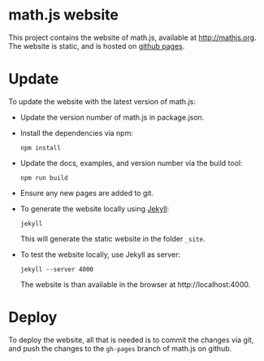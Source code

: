 # math.js website

This project contains the website of math.js, available at http://mathjs.org.
The website is static, and is hosted on [github pages](https://pages.github.com/).


# Update

To update the website with the latest version of math.js:

- Update the version number of math.js in package.json.

- Install the dependencies via npm:

      npm install

- Update the docs, examples, and version number via the build tool:

      npm run build

- Ensure any new pages are added to git.

- To generate the website locally using [Jekyll](http://jekyllrb.com/):

      jekyll

  This will generate the static website in the folder `_site`.

- To test the website locally, use Jekyll as server:

      jekyll --server 4000
  
  The website is than available in the browser at http://localhost:4000.


# Deploy

To deploy the website, all that is needed is to commit the changes via git, 
and push the changes to the `gh-pages` branch of math.js on github.
